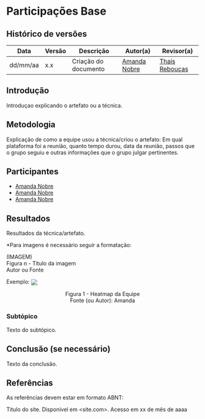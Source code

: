 # Participações Base

## Histórico de versões
| Data       | Versão | Descrição            | Autor(a)                                     | Revisor(a)                                    |
| ---------- | ------ | -------------------- | -------------------------------------------- | --------------------------------------------- |
| dd/mm/aa   | x.x    | Criação do documento | [Amanda Nobre](https://github.com/AmandaNbr) | [Thaís Rebouças](https://github.com/Thais-ra) |

## Introdução

Introduçao explicando o artefato ou a técnica.

## Metodologia

Explicação de como a equipe usou a técnica/criou o artefato: Em qual plataforma foi a reunião, quanto tempo durou, data da reunião, passos que o grupo seguiu e outras informações que o grupo julgar pertinentes.

## Participantes

- [Amanda Nobre](https://github.com/AmandaNbr)
- [Amanda Nobre](https://github.com/AmandaNbr)
- [Amanda Nobre](https://github.com/AmandaNbr)

## Resultados

Resultados da técnica/artefato.

*Para imagens é necessário seguir a formatação:

(IMAGEM) <br>
Figura n - Título da imagem <br>
Autor ou Fonte

Exemplo:
<img src="img/heatmap.jpeg" align = "center" />
<p align = "center"> 
Figura 1 - Heatmap da Equipe <br>
Fonte (ou Autor): Amanda 
</p>

### Subtópico

Texto do subtópico.

## Conclusão (se necessário)

Texto da conclusão.

## Referências

As referências devem estar em formato ABNT:

Titulo do site. Disponível em <site.com>. Acesso em xx de mês de aaaa